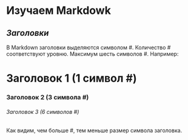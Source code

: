 # Изучаем Markdowk

## *Заголовки*

В Markdown заголовки выделяются символом #. Количество # соответствуют уровню. Максимум шесть символов #.
Например:

# Заголовок 1 (1 символ #)

### Заголовок 2 (3 символа #) 

###### Заголовок 3 (6 символов #)

Как видим, чем больше #, тем меньше размер символа заголовка.

